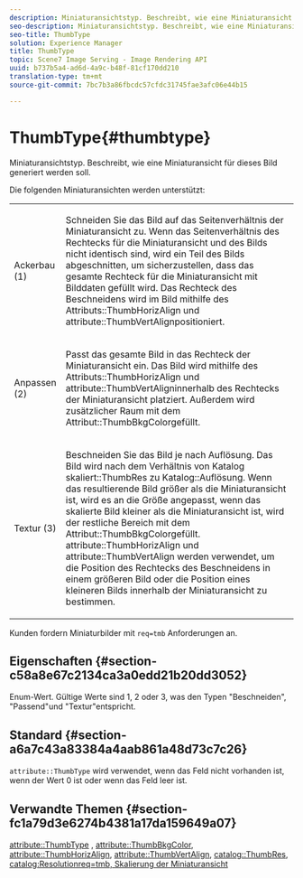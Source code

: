 ```yaml
---
description: Miniaturansichtstyp. Beschreibt, wie eine Miniaturansicht für dieses Bild generiert werden soll.
seo-description: Miniaturansichtstyp. Beschreibt, wie eine Miniaturansicht für dieses Bild generiert werden soll.
seo-title: ThumbType
solution: Experience Manager
title: ThumbType
topic: Scene7 Image Serving - Image Rendering API
uuid: b737b5a4-ad6d-4a9c-b48f-81cf170dd210
translation-type: tm+mt
source-git-commit: 7bc7b3a86fbcdc57cfdc31745fae3afc06e44b15

---
```



# ThumbType{#thumbtype}

Miniaturansichtstyp. Beschreibt, wie eine Miniaturansicht für dieses Bild generiert werden soll.

Die folgenden Miniaturansichten werden unterstützt:

<table id="simpletable_874E4190A1DC4FB0AE1B2E3734746527"> 
 <tr class="strow"> 
  <td class="stentry"> <p>Ackerbau (1) </p></td> 
  <td class="stentry"> <p>Schneiden Sie das Bild auf das Seitenverhältnis der Miniaturansicht zu. Wenn das Seitenverhältnis des Rechtecks für die Miniaturansicht und des Bilds nicht identisch sind, wird ein Teil des Bilds abgeschnitten, um sicherzustellen, dass das gesamte Rechteck für die Miniaturansicht mit Bilddaten gefüllt wird. Das Rechteck des Beschneidens wird im Bild mithilfe des <span class="codeph"> Attributs::ThumbHorizAlign</span> und <span class="codeph"> attribute::ThumbVertAlign</span>positioniert. </p></td> 
 </tr> 
 <tr class="strow"> 
  <td class="stentry"> <p>Anpassen (2) </p></td> 
  <td class="stentry"> <p>Passt das gesamte Bild in das Rechteck der Miniaturansicht ein. Das Bild wird mithilfe des <span class="codeph"> Attributs::ThumbHorizAlign</span> und <span class="codeph"> attribute::ThumbVertAlign</span>innerhalb des Rechtecks der Miniaturansicht platziert. Außerdem wird zusätzlicher Raum mit dem <span class="codeph"> Attribut::ThumbBkgColor</span>gefüllt. </p></td> 
 </tr> 
 <tr class="strow"> 
  <td class="stentry"> <p>Textur (3) </p></td> 
  <td class="stentry"> <p>Beschneiden Sie das Bild je nach Auflösung. Das Bild wird nach dem Verhältnis von <span class="codeph"> Katalog skaliert::ThumbRes</span> zu <span class="codeph"> Katalog::Auflösung</span>. Wenn das resultierende Bild größer als die Miniaturansicht ist, wird es an die Größe angepasst, wenn das skalierte Bild kleiner als die Miniaturansicht ist, wird der restliche Bereich mit dem <span class="codeph"> Attribut::ThumbBkgColor</span>gefüllt. <span class="codeph"> attribute::ThumbHorizAlign</span> und <span class="codeph"> attribute::ThumbVertAlign</span> werden verwendet, um die Position des Rechtecks des Beschneidens in einem größeren Bild oder die Position eines kleineren Bilds innerhalb der Miniaturansicht zu bestimmen. </p></td> 
 </tr> 
</table>

Kunden fordern Miniaturbilder mit `req=tmb` Anforderungen an.

## Eigenschaften {#section-c58a8e67c2134ca3a0edd21b20dd3052}

Enum-Wert. Gültige Werte sind 1, 2 oder 3, was den Typen &quot;Beschneiden&quot;, &quot;Passend&quot;und &quot;Textur&quot;entspricht.

## Standard {#section-a6a7c43a83384a4aab861a48d73c7c26}

`attribute::ThumbType` wird verwendet, wenn das Feld nicht vorhanden ist, wenn der Wert 0 ist oder wenn das Feld leer ist.

## Verwandte Themen {#section-fc1a79d3e6274b4381a17da159649a07}

[attribute::ThumbType](../../../../../../is-api/image-catalog/image-serving-api-ref/c-image-catalog-reference/c-attributes-reference/r-thumbtype.md#reference-329e9dbf3e5f49548d1eb61915b538f5) , [attribute::ThumbBkgColor](../../../../../../is-api/image-catalog/image-serving-api-ref/c-image-catalog-reference/c-attributes-reference/r-thumbbkgcolor.md#reference-8e38088e79a54446a9106d0b93c9b31e), [attribute::ThumbHorizAlign](../../../../../../is-api/image-catalog/image-serving-api-ref/c-image-catalog-reference/c-attributes-reference/r-thumbhorizalign.md#reference-0ae8b88669df4769a9053b22aca33691), [attribute::ThumbVertAlign](../../../../../../is-api/image-catalog/image-serving-api-ref/c-image-catalog-reference/c-attributes-reference/r-thumbvertalign.md#reference-d47c6b34588c4855b04ad134e472f04f), [catalog::ThumbRes](../../../../../../is-api/image-catalog/image-serving-api-ref/c-image-catalog-reference/c-image-svg-data-reference/c-image-data-reference/r-thumbres-cat.md#reference-eedb9991397347c3bed5bd0a785c4c69), [catalog:Resolution](../../../../../../is-api/image-catalog/image-serving-api-ref/c-image-catalog-reference/c-image-svg-data-reference/c-image-data-reference/r-resolution-cat.md#reference-de489f5f36b64bd0831749546f8728e1)[](../../../../../../is-api/http-ref/image-serving-api-ref/c-http-protocol-reference/c-command-reference/r-req/r-req.md#reference-907cdb4a97034db7ad94695f25552e76)[req=tmb, Skalierung der Miniaturansicht](../../../../../../is-api/http-ref/image-serving-api-ref/c-http-protocol-reference/c-notes-on-server-behavior/r-thumbnail-scaling.md#reference-0f71817f721d4913b34816758d69b07f)
